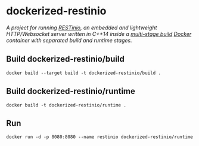 # dockerized-restinio
*A project for running [RESTinio](https://github.com/Stiffstream/restinio), 
an embedded and lightweight HTTP/Websocket server written in C++14 inside a 
[multi-stage build](https://docs.docker.com/develop/develop-images/multistage-build/) 
[Docker](https://www.docker.com/) container with separated build and runtime stages.*

## Build dockerized-restinio/build 
```
docker build --target build -t dockerized-restinio/build . 
```

## Build dockerized-restinio/runtime
```
docker build -t dockerized-restinio/runtime .
```

## Run
```
docker run -d -p 8080:8080 --name restinio dockerized-restinio/runtime
```